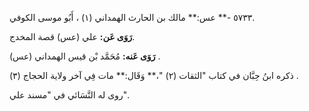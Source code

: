 ٥٧٣٣ -** عس:** مالك بن الحارث الهمداني (١) ، أَبُو موسى الكوفي.

**رَوَى عَن:** علي (عس) قصة المخدج.

**رَوَى عَنه:** مُحَمَّد بْن قيس الهمداني (عس) .

ذكره ابنُ حِبَّان في كتاب "الثقات (٢) "،** وَقَال:** مات فِي آخر ولاية الحجاج (٣) .

روى له النَّسَائي في "مسند علي".